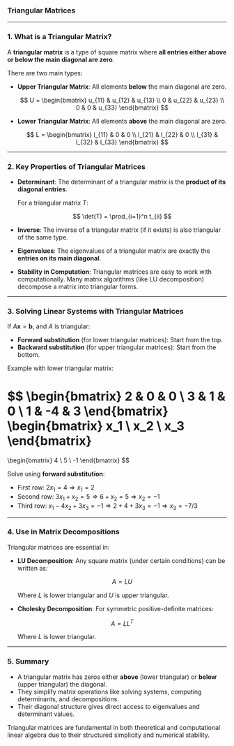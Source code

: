 ### **Triangular Matrices**

---

### **1. What is a Triangular Matrix?**

A **triangular matrix** is a type of square matrix where **all entries either above or below the main diagonal are zero**.

There are two main types:

* **Upper Triangular Matrix**: All elements **below** the main diagonal are zero.

  $$
  U = \begin{bmatrix}
  u_{11} & u_{12} & u_{13} \\
  0      & u_{22} & u_{23} \\
  0      & 0      & u_{33}
  \end{bmatrix}
  $$

* **Lower Triangular Matrix**: All elements **above** the main diagonal are zero.

  $$
  L = \begin{bmatrix}
  l_{11} & 0      & 0      \\
  l_{21} & l_{22} & 0      \\
  l_{31} & l_{32} & l_{33}
  \end{bmatrix}
  $$

---

### **2. Key Properties of Triangular Matrices**

* **Determinant**: The determinant of a triangular matrix is the **product of its diagonal entries**.

  For a triangular matrix $T$:

  $$
  \det(T) = \prod_{i=1}^n t_{ii}
  $$

* **Inverse**: The inverse of a triangular matrix (if it exists) is also triangular of the same type.

* **Eigenvalues**: The eigenvalues of a triangular matrix are exactly the **entries on its main diagonal**.

* **Stability in Computation**: Triangular matrices are easy to work with computationally. Many matrix algorithms (like LU decomposition) decompose a matrix into triangular forms.

---

### **3. Solving Linear Systems with Triangular Matrices**

If $A \mathbf{x} = \mathbf{b}$, and $A$ is triangular:

* **Forward substitution** (for lower triangular matrices): Start from the top.
* **Backward substitution** (for upper triangular matrices): Start from the bottom.

Example with lower triangular matrix:

$$
\begin{bmatrix}
2 & 0 & 0 \\
3 & 1 & 0 \\
1 & -4 & 3
\end{bmatrix}
\begin{bmatrix}
x_1 \\ x_2 \\ x_3
\end{bmatrix}
=
\begin{bmatrix}
4 \\ 5 \\ -1
\end{bmatrix}
$$

Solve using **forward substitution**:

* First row: $2x_1 = 4 \Rightarrow x_1 = 2$
* Second row: $3x_1 + x_2 = 5 \Rightarrow 6 + x_2 = 5 \Rightarrow x_2 = -1$
* Third row: $x_1 - 4x_2 + 3x_3 = -1 \Rightarrow 2 + 4 + 3x_3 = -1 \Rightarrow x_3 = -7/3$

---

### **4. Use in Matrix Decompositions**

Triangular matrices are essential in:

* **LU Decomposition**: Any square matrix (under certain conditions) can be written as:

  $$
  A = LU
  $$

  Where $L$ is lower triangular and $U$ is upper triangular.

* **Cholesky Decomposition**: For symmetric positive-definite matrices:

  $$
  A = LL^T
  $$

  Where $L$ is lower triangular.

---

### **5. Summary**

* A triangular matrix has zeros either **above** (lower triangular) or **below** (upper triangular) the diagonal.
* They simplify matrix operations like solving systems, computing determinants, and decompositions.
* Their diagonal structure gives direct access to eigenvalues and determinant values.

Triangular matrices are fundamental in both theoretical and computational linear algebra due to their structured simplicity and numerical stability.
